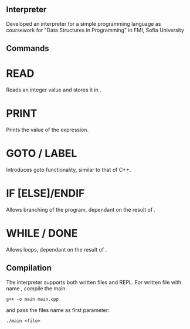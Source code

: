 ## Interpreter
Developed an interpreter for a simple programming language as coursework for "Data Structures in Programming" in FMI, Sofia University

## Commands
# READ <variable>
Reads an integer value and stores it in <variable>.

# PRINT <expression>
Prints the value of the expression.

# GOTO <label> / LABEL <label>
Introduces goto functionality, similar to that of C++.

# IF <expression> [ELSE]/ENDIF
Allows branching of the program, dependant on the result of <expression>.

# WHILE <expression> / DONE
Allows loops, dependant on the result of <expression>.

## Compilation
The interpreter supports both written files and REPL.
For written file with name <file>, compile the main:
```
g++ -o main main.cpp
```
and pass the files name as first parameter:
```
./main <file>
```
